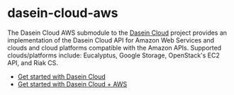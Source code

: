 dasein-cloud-aws
================

The Dasein Cloud AWS submodule to the [Dasein Cloud](https://github.com/greese/dasein-cloud) project provides
an implementation of the Dasein Cloud API for Amazon Web Services and clouds and cloud platforms compatible with
the Amazon APIs. Supported clouds/platforms include: Eucalyptus, Google Storage, OpenStack's EC2 API, and Riak CS.

* [Get started with Dasein Cloud](https://github.com/dasein-cloud)
* [Get started with Dasein Cloud + AWS](https://github.com/greese/dasein-cloud-aws/wiki)